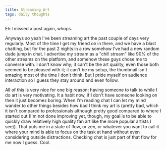 ```yaml
---
title: Streaming Art
tags: daily thoughts
---
```


Eh I missed a post again, whops.

Anyways so yeah I've been streaming art the past couple of days very regularly. Most of the time I get my friend on in there, and we have a blast chatting, but for the past 2 nights in a row somehow I've had a new random dude jump in chat. I advertise my stream as a "chill stream" like 90% of the other streams on the platform, and somehow these guys chose me to converse with. I don't know why; it can't be the art quality, even those both seemed to be pleased with it; it can't be my setup, the thumbnail isn't amazing most of the time I don't think. But I pride myself on audience interaction so I guess they stay around and even follow.

All of this is very nice for one big reason: having someone to talk to while I do art is very motivating. It a habit now, if I don't have someone looking on then it just becomes boring. When I'm reading chat I can let my mind wander to other things besides how bad I think my art is (pretty bad, which it isn't compared to professionals although pretty good compared to where I started out (I'm not done improving yet, though, my goal is to be able to quickly draw relatively high quality fan art like the more popular artists I see)). That puts me in a state of flow, or zen, or whatever you want to call it where your mind is able to focus on the task at hand without even considering outside distractions. Checking chat is just part of that flow for me now I guess. Cool.
